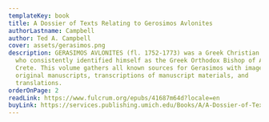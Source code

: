 ```yaml
---
templateKey: book
title: A Dossier of Texts Relating to Gerosimos Avlonites
authorLastname: Campbell
author: Ted A. Campbell
cover: assets/gerasimos.png
description: GERASIMOS AVLONITES (fl. 1752-1773) was a Greek Christian leader
  who consistently identified himself as the Greek Orthodox Bishop of Arcadia in
  Crete. This volume gathers all known sources for Gerasimos with images of
  original manuscripts, transcriptions of manuscript materials, and
  translations.
orderOnPage: 2
readLink: https://www.fulcrum.org/epubs/41687m64d?locale=en
buyLink: https://services.publishing.umich.edu/Books/A/A-Dossier-of-Texts-Relating-to-Gerosimos-Avlonites
---
```

